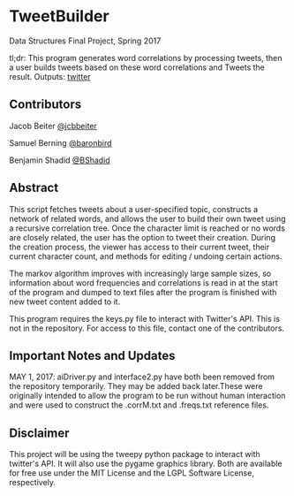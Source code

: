 # TweetBuilder

Data Structures Final Project, Spring 2017

tl;dr: This program generates word correlations by processing tweets, then a
user builds tweets based on these word correlations and Tweets the result. Outputs:
[twitter](https://twitter.com/2Nip_DataMiner)

## Contributors

Jacob Beiter [@jcbbeiter](https://github.com/jcbbeiter)

Samuel Berning [@baronbird](https://github.com/baronbird)

Benjamin Shadid [@BShadid](https://github.com/bshadid)

## Abstract

This script fetches tweets about a user-specified topic, constructs a network of related words, and allows the user to build their own tweet using a recursive correlation tree. Once the character limit is reached or no words are closely related, the user has the option to tweet their creation. During the creation process, the viewer has access to their current tweet, their current character count, and methods for editing / undoing certain actions.

The markov algorithm improves with increasingly large sample sizes, so information about word
frequencies and correlations is read in at the start of the program and dumped
to text files after the program is finished with new tweet content added to it.

This program requires the keys.py file to interact with Twitter's API. This is not in the repository. For access to this file, contact one of the contributors.

## Important Notes and Updates

MAY 1, 2017: aiDriver.py and interface2.py have both been removed from the repository temporarily. They may be added back later.These were originally intended to allow the program to be run without human interaction and were used to construct the .corrM.txt and .freqs.txt reference files.

## Disclaimer

This project will be using the tweepy python package to interact with
twitter's API. It will also use the pygame graphics library. Both are
available for free use under the MIT License and the LGPL 
Software License, respectively.
